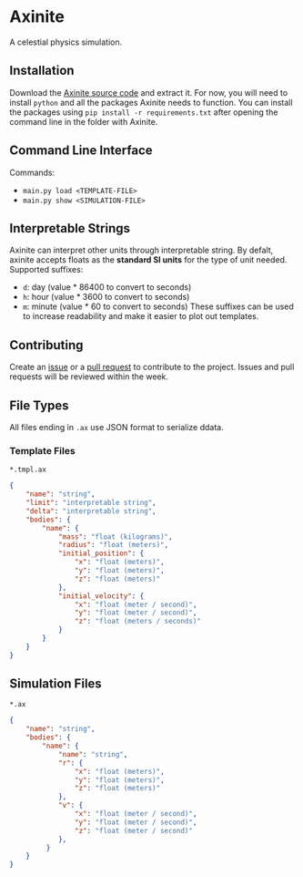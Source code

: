 # Axinite
A celestial physics simulation.
## Installation
Download the [Axinite source code](https://github.com/jewels86/Axinite/releases/tag/stable) and extract it.
For now, you will need to install `python` and all the packages Axinite needs to function.
You can install the packages using `pip install -r requirements.txt` after opening the command line in the folder with Axinite.
## Command Line Interface
Commands:
- `main.py load <TEMPLATE-FILE>`
- `main.py show <SIMULATION-FILE>`
## Interpretable Strings
Axinite can interpret other units through interpretable string. By defalt, axinite accepts floats as the **standard SI units** for the type of unit needed. Supported suffixes:
- `d`: day (value * 86400 to convert to seconds)
- `h`: hour (value * 3600 to convert to seconds)
- `m`: minute (value * 60 to convert to seconds)
These suffixes can be used to increase readability and make it easier to plot out templates.
## Contributing
Create an [issue](https://github.com/jewels86/Axinite/issues) or a [pull request](https://github.com/jewels86/Axinite/pulls) to contribute to the project.
Issues and pull requests will be reviewed within the week.
## File Types
All files ending in `.ax` use JSON format to serialize ddata.
### Template Files
`*.tmpl.ax`
```json
{
    "name": "string",
    "limit": "interpretable string",
    "delta": "interpretable string",
    "bodies": {
        "name": {
            "mass": "float (kilograms)",
            "radius": "float (meters)",
            "initial_position": {
                "x": "float (meters)",
                "y": "float (meters)",
                "z": "float (meters)"
            },
            "initial_velocity": {
                "x": "float (meter / second)",
                "y": "float (meter / second)",
                "z": "float (meters / seconds)"
            }
        }
    }
}
```
## Simulation Files
`*.ax`
```json
{
    "name": "string",
    "bodies": {
        "name": {
            "name": "string",
            "r": {
                "x": "float (meters)",
                "y": "float (meters)",
                "z": "float (meters)"
            },
            "v": {
                "x": "float (meter / second)",
                "y": "float (meter / second)",
                "z": "float (meter / second)"
            },
         }
    }
}
```
